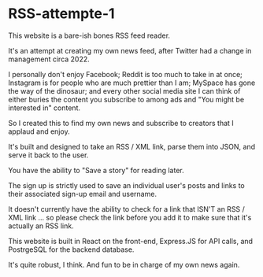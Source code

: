 # RSS-attempte-1

This website is a bare-ish bones RSS feed reader.

It's an attempt at creating my own news feed, after Twitter had a change in management circa 2022. 

I personally don't enjoy Facebook; Reddit is too much to take in at once; Instagram is for people who are much prettier than I am; MySpace has gone the way of the dinosaur; and every other social media site I can think of either buries the content you subscribe to among ads and "You might be interested in" content. 

So I created this to find my own news and subscribe to creators that I applaud and enjoy. 

It's built and designed to take an RSS / XML link, parse them into JSON, and serve it back to the user. 

You have the ability to "Save a story" for reading later.

The sign up is strictly used to save an individual user's posts and links to their associated sign-up email and username. 

It doesn't currently have the ability to check for a link that ISN'T an RSS / XML link ... so please check the link before you add it to make sure that it's actually an RSS link.

This website is built in React on the front-end, Express.JS for API calls, and PostrgeSQL for the backend database. 

It's quite robust, I think. And fun to be in charge of my own news again.